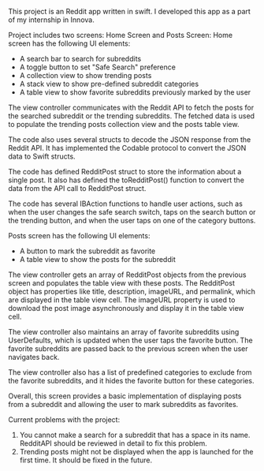 This project is an Reddit app written in swift. I developed this app as a part of my internship in Innova.

Project includes two screens: Home Screen and Posts Screen:
Home screen has the following UI elements:

- A search bar to search for subreddits
- A toggle button to set "Safe Search" preference
- A collection view to show trending posts
- A stack view to show pre-defined subreddit categories
- A table view to show favorite subreddits previously marked by the user

The view controller communicates with the Reddit API to fetch the posts for the searched subreddit or the trending subreddits. The fetched data is used to populate the trending posts collection view and the posts table view.

The code also uses several structs to decode the JSON response from the Reddit API. It has implemented the Codable protocol to convert the JSON data to Swift structs.

The code has defined RedditPost struct to store the information about a single post. It also has defined the toRedditPost() function to convert the data from the API call to RedditPost struct.

The code has several IBAction functions to handle user actions, such as when the user changes the safe search switch, taps on the search button or the trending button, and when the user taps on one of the category buttons.

Posts screen has the following UI elements:

- A button to mark the subreddit as favorite
- A table view to show the posts for the subreddit

The view controller gets an array of RedditPost objects from the previous screen and populates the table view with these posts. The RedditPost object has properties like title, description, imageURL, and permalink, which are displayed in the table view cell. The imageURL property is used to download the post image asynchronously and display it in the table view cell.

The view controller also maintains an array of favorite subreddits using UserDefaults, which is updated when the user taps the favorite button. The favorite subreddits are passed back to the previous screen when the user navigates back.

The view controller also has a list of predefined categories to exclude from the favorite subreddits, and it hides the favorite button for these categories.

Overall, this screen provides a basic implementation of displaying posts from a subreddit and allowing the user to mark subreddits as favorites.

Current problems with the project:

1. You cannot make a search for a subreddit that has a space in its name. RedditAPI should be reviewed in detail to fix this problem.
2. Trending posts might not be displayed when the app is launched for the first time. It should be fixed in the future.
